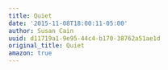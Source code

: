 ```yaml
---
title: Quiet
date: '2015-11-08T18:00:11-05:00'
author: Susan Cain
uuid: d11719a1-9e95-44c4-b170-38762a51ae1d
original_title: Quiet
amazon: true
---
```


